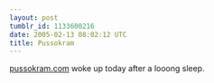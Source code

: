 ```yaml
---
layout: post
tumblr_id: 1133600216  
date: 2005-02-13 08:02:12 UTC
title: Pussokram
---
```


<a href="http://www.pussokram.com" target="_blank">pussokram.com</a> woke up today after a looong sleep.
